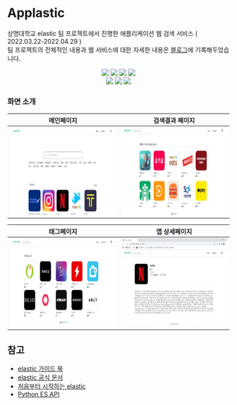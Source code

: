 # Applastic 
상명대학교 elastic 팀 프로젝트에서 진행한 애플리케이션 웹 검색 서비스 ( 2022.03.22-2022.04.29 ) <br>
팀 프로젝트의 전체적인 내용과 웹 서비스에 대한 자세한 내용은 [블로그](https://ssbinn.github.io/project/elastic-project/)에 기록해두었습니다.
<br>
<p align='center'>
    <img src="https://img.shields.io/badge/Django-v2.2.5-blue?logo=Django"/>
    <img src="https://img.shields.io/badge/python-v3.9.10-blue?logo=python"/>
    <img src="https://img.shields.io/badge/HTML-v5-yellow?logo=HTML"/>
    <img src="https://img.shields.io/badge/TailwindCSS-v2.13.0-blue?logo=TailwindCSS"/> <br>
    <img src="https://img.shields.io/badge/Elasticsearch-v7.17.0-orange?logo=Elasticsearch"/>
    <img src="https://img.shields.io/badge/Kibana-v7.17.0-orange?logo=Kibana"/>
    <img src="https://img.shields.io/badge/logstash-v7.17.0-orange?logo=logstash"/>
</p>

### 화면 소개

|               메인페이지              |                검색결과 페이지              |
| :----------------------------------: | :----------------------------------: | 
| <img src="https://github.com/ssbinn/applastic-django/blob/main/img/home.JPG" width='400px' height='200px'>                                | <img src='https://github.com/ssbinn/applastic-django/blob/main/img/%EA%B2%80%EC%83%89%20%EA%B2%B0%EA%B3%BC.JPG' width='400px'  height='200px'>                                 |

|                태그페이지              |                앱 상세페이지               |
| :----------------------------------: | :----------------------------------: |
| <img src='https://github.com/ssbinn/applastic-django/blob/main/img/tagtag.JPG' width='400px' height='200px'>                                 | <img src='https://github.com/ssbinn/applastic-django/blob/main/img/netflix.JPG' width='400px' height='200px'>                                 |



## 참고
- [elastic 가이드 북](https://esbook.kimjmin.net/)
- [elastic 공식 문서](https://www.elastic.co/guide/index.html)
- [처음부터 시작하는 elastic](https://www.youtube.com/watch?v=Ks0P49B4OsA&list=PLhFRZgJc2afp0gaUnQf68kJHPXLG16YCf)
- [Python ES API](https://elasticsearch-py.readthedocs.io/en/v8.1.1/)
